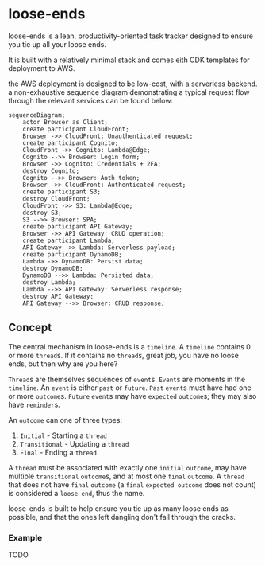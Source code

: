 # loose-ends

loose-ends is a lean, productivity-oriented task tracker designed to ensure you tie up all your loose ends.

It is built with a relatively minimal stack and comes eith CDK templates for deployment to AWS.

the AWS deployment is designed to be low-cost, with a serverless backend. a non-exhaustive sequence diagram demonstrating a typical request flow through the relevant services can be found below:

```mermaid
sequenceDiagram;
	actor Browser as Client;
	create participant CloudFront;
	Browser ->> CloudFront: Unauthenticated request;
	create participant Cognito;
	CloudFront ->> Cognito: Lambda@Edge;
	Cognito -->> Browser: Login form;
	Browser ->> Cognito: Credentials + 2FA;
	destroy Cognito;
	Cognito -->> Browser: Auth token;
	Browser ->> CloudFront: Authenticated request;
	create participant S3;
	destroy CloudFront;
	CloudFront ->> S3: Lambda@Edge;
	destroy S3;
	S3 -->> Browser: SPA;
	create participant API Gateway;
	Browser ->> API Gateway: CRUD operation;
	create participant Lambda;
	API Gateway ->> Lambda: Serverless payload;
	create participant DynamoDB;
	Lambda ->> DynamoDB: Persist data;
	destroy DynamoDB;
	DynamoDB -->> Lambda: Persisted data;
	destroy Lambda;
	Lambda -->> API Gateway: Serverless response;
	destroy API Gateway;
	API Gateway -->> Browser: CRUD response;
```

## Concept

The central mechanism in loose-ends is a `timeline`. A `timeline` contains 0 or more `thread`s. If it contains no `thread`s, great job, you have no loose ends, but then why are you here?

`Thread`s are themselves sequences of `event`s. `Event`s are moments in the `timeline`. An `event` is either `past` or `future`. `Past` `event`s must have had one or more `outcome`s. `Future` `event`s may have `expected` `outcome`s; they may also have `reminder`s.

An `outcome` can one of three types:

1. `Initial` - Starting a `thread`
2. `Transitional` - Updating a `thread`
3. `Final` - Ending a `thread`

A `thread` must be associated with exactly one `initial` `outcome`, may have multiple `transitional` `outcome`s, and at most one `final` `outcome`. A `thread` that does not have `final` `outcome` (a `final` `expected outcome` does not count) is considered a `loose end`, thus the name.

loose-ends is built to help ensure you tie up as many loose ends as possible, and that the ones left dangling don't fall through the cracks.

### Example

TODO